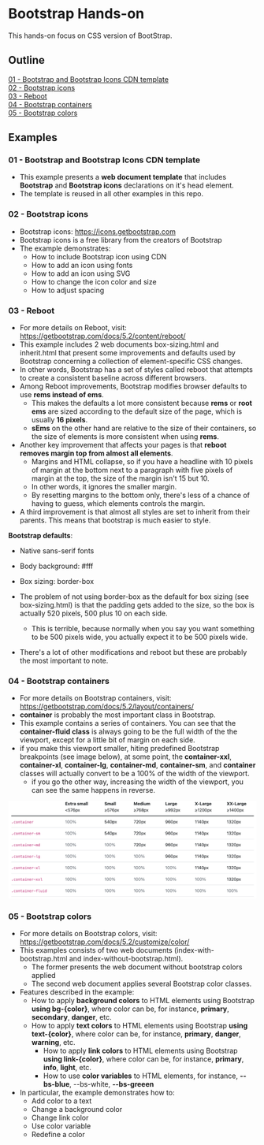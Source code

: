 # Bootstrap Hands-on

This hands-on focus on CSS version of BootStrap.

## Outline

<a href="https://github.com/pagliares/bootstrap-hands-on#01---bootstrap-and-bootstrap-icons-cdn-template">01 - Bootstrap and Bootstrap Icons CDN template</a><br>
<a href="https://github.com/pagliares/bootstrap-hands-on#02---bootstrap-icons">02 - Bootstrap icons</a><br>
<a href="https://github.com/pagliares/bootstrap-hands-on#03---reboot">03 - Reboot</a><br>
<a href="https://github.com/pagliares/bootstrap-hands-on#04---bootstrap-containers">04 - Bootstrap containers</a><br>
<a href="https://github.com/pagliares/bootstrap-hands-on#05---bootstrap-colors">05 - Bootstrap colors</a><br>

## Examples

### 01 - Bootstrap and Bootstrap Icons CDN template

- This example presents a <strong>web document template</strong> that includes <strong>Bootstrap</strong> and <strong>Bootstrap icons</strong> declarations on it's head element.
- The template is reused in all other examples in this repo.

### 02 - Bootstrap icons

- Bootstrap icons: https://icons.getbootstrap.com
- Bootstrap icons is a free library from the creators of Bootstrap
- The example demonstrates:
  - How to include Bootstrap icon using CDN
  - How to add an icon using fonts
  - How to add an icon using SVG
  - How to change the icon color and size
  - How to adjust spacing

### 03 - Reboot

- For more details on Reboot, visit: https://getbootstrap.com/docs/5.2/content/reboot/
- This example includes 2 web documents box-sizing.html and inherit.html that present some improvements and defaults used by Bootstrap concerning a collection of element-specific CSS changes.
- In other words, Bootstrap has a set of styles called reboot that attempts to create a consistent baseline across different browsers.
- Among Reboot improvements, Bootstrap modifies browser defaults to use <strong>rems instead of ems</strong>. 
  - This makes the defaults a lot more consistent because <strong>rems</strong> or <strong>root ems</strong> are sized according to the default size of the page, which is usually <strong>16 pixels</strong>.
   - <strong>sEms</strong> on the other hand are relative to the size of their containers, so the size of elements is more consistent when using <strong>rems</strong>.
- Another key improvement that affects your pages is that <strong>reboot removes margin top from almost all elements</strong>. 
  - Margins and HTML collapse, so if you have a headline with 10 pixels of margin at the bottom next to a paragraph with five pixels of margin at the top, the size of the margin isn't 15 but 10. 
  - In other words, it ignores the smaller margin. 
  - By resetting margins to the bottom only, there's less of a chance of having to guess, which elements controls the margin. 
- A third improvement is that almost all styles are set to inherit from their parents. This means that bootstrap is much easier to style.

<strong>Bootstrap defaults</strong>:
- Native sans-serif fonts
- Body background: #fff
- Box sizing: border-box

- The problem of not using border-box as the default for box sizing (see box-sizing.html) is that the padding gets added to the size, so the box is actually 520 pixels, 500 plus 10 on each side. 
  - This is terrible, because normally when you say you want something to be 500 pixels wide, you actually expect it to be 500 pixels wide. 
- There's a lot of other modifications and reboot but these are probably the most important to note.  

### 04 - Bootstrap containers

- For more details on Bootstrap containers, visit: https://getbootstrap.com/docs/5.2/layout/containers/
- <strong>container</strong> is probably the most important class in Bootstrap.
- This example contains a series of containers. You can see that the <strong>container-fluid class</strong> is always going to be the full width of the the viewport, except for a little bit of margin on each side.
- if you make this viewport smaller, hiting predefined Bootstrap breakpoints (see image below), at some point, the <strong>container-xxl</strong>, <strong>container-xl</strong>, <strong>container-lg</strong>, <strong>container-md</strong>, <strong>container-sm</strong>, and <strong>container</strong> classes will actually convert to be a 100% of the width of the viewport.
  - if you go the other way, increasing the width of the viewport, you can see the same happens in reverse. 

<p align="center"><img src="https://github.com/pagliares/bootstrap-hands-on/blob/main/Images/bootstrap-containers.png" width=824 heigh=323></p>

### 05 - Bootstrap colors

- For more details on Bootstrap colors, visit: https://getbootstrap.com/docs/5.2/customize/color/
- This examples consists of two web documents (index-with-bootstrap.html and index-without-bootstrap.html). 
  - The former presents the web document without bootstrap colors applied
  - The second web document applies several Bootstrap color classes.
- Features described in the example:
  - How to apply <strong>background colors</strong> to HTML elements using Bootstrap <strong>using bg-{color}</strong>, where color can be, for instance, <strong>primary</strong>, <strong>secondary</strong>, <strong>danger</strong>, etc.
  - How to apply <strong>text colors</strong> to HTML elements using Bootstrap <strong>using text-{color}</strong>, where color can be, for instance, <strong>primary</strong>, <strong>danger</strong>, <strong>warning</strong>, etc.
    - How to apply <strong>link colors</strong> to HTML elements using Bootstrap <strong>using link-{color}</strong>, where color can be, for instance, <strong>primary</strong>, <strong>info</strong>, <strong>light</strong>, etc.
    - How to use <strong>color variables</strong> to HTML elements, for instance, <strong>--bs-blue</strong>, </strong>--bs-white</strong>, <strong>--bs-greeen</strong>
- In particular, the example demonstrates how to:
  - Add color to a text
  - Change a background color
  - Change link color
  - Use color variable
  - Redefine a color

 
